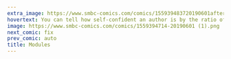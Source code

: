 ```yaml
---
extra_image: https://www.smbc-comics.com/comics/155939483720190601after.png
hovertext: You can tell how self-confident an author is by the ratio of words in their non-fiction publications to number of citations.
image: https://www.smbc-comics.com/comics/1559394714-20190601 (1).png
next_comic: fix
prev_comic: auto
title: Modules
---
```


